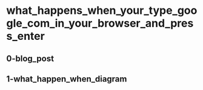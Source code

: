 # what_happens_when_your_type_google_com_in_your_browser_and_press_enter
## 0-blog_post
## 1-what_happen_when_diagram